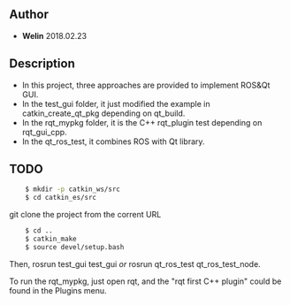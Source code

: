 ## Author
- **Welin**  2018.02.23

## Description
* In this project, three approaches are provided to implement ROS&Qt GUI.
* In the test_gui folder, it just modified the example in catkin_create_qt_pkg depending on qt_build.
* In the rqt_mypkg folder, it is the C++ rqt_plugin test depending on rqt_gui_cpp.
* In the qt_ros_test, it combines ROS with Qt library.

## TODO
```sh
    $ mkdir -p catkin_ws/src
    $ cd catkin_es/src
```

git clone the project from the corrent URL

```sh
    $ cd ..
    $ catkin_make
    $ source devel/setup.bash
```

Then, rosrun test_gui test_gui *or* rosrun qt_ros_test qt_ros_test_node.

To run the rqt_mypkg, just open rqt, and the "rqt first C++ plugin" could be found in the Plugins menu.


	